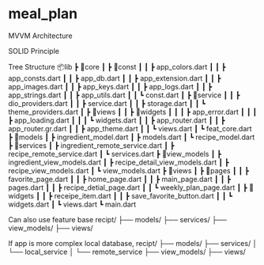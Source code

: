 # meal_plan

MVVM Architecture

SOLID Principle

Tree Structure
📦lib
 ┣ 📂core
 ┃ ┣ 📂const
 ┃ ┃ ┣ app_colors.dart
 ┃ ┃ ┣ app_consts.dart
 ┃ ┃ ┣ app_db.dart
 ┃ ┃ ┣ app_extension.dart
 ┃ ┃ ┣ app_images.dart
 ┃ ┃ ┣ app_keys.dart
 ┃ ┃ ┣ app_logs.dart
 ┃ ┃ ┣ app_strings.dart
 ┃ ┃ ┣ app_utils.dart
 ┃ ┃ ┗ const.dart
 ┃ ┣ 📂service
 ┃ ┃ ┣ dio_providers.dart
 ┃ ┃ ┣ service.dart
 ┃ ┃ ┣ storage.dart
 ┃ ┃ ┗ theme_providers.dart
 ┃ ┣ 📂views
 ┃ ┃ ┣ 📂widgets
 ┃ ┃ ┃ ┣ app_error.dart
 ┃ ┃ ┃ ┣ app_loading.dart
 ┃ ┃ ┃ ┗ widgets.dart
 ┃ ┃ ┣ app_router.dart
 ┃ ┃ ┣ app_router.gr.dart
 ┃ ┃ ┣ app_theme.dart
 ┃ ┃ ┗ views.dart
 ┃ ┗ feat_core.dart
 ┣ 📂models
 ┃ ┣ ingredient_model.dart
 ┃ ┣ models.dart
 ┃ ┗ recipe_model.dart
 ┣ 📂services
 ┃ ┣ ingredient_remote_service.dart
 ┃ ┣ recipe_remote_service.dart
 ┃ ┗ services.dart
 ┣ 📂view_models
 ┃ ┣ ingredient_view_models.dart
 ┃ ┣ recipe_detail_view_models.dart
 ┃ ┣ recipe_view_models.dart
 ┃ ┗ view_models.dart
 ┣ 📂views
 ┃ ┣ 📂pages
 ┃ ┃ ┣ favorite_page.dart
 ┃ ┃ ┣ home_page.dart
 ┃ ┃ ┣ main_page.dart
 ┃ ┃ ┣ pages.dart
 ┃ ┃ ┣ recipe_detial_page.dart
 ┃ ┃ ┗ weekly_plan_page.dart
 ┃ ┣ 📂widgets
 ┃ ┃ ┣ receipe_item.dart
 ┃ ┃ ┣ save_favorite_button.dart
 ┃ ┃ ┗ widgets.dart
 ┃ ┗ views.dart
 ┗ main.dart


Can also use feature base
recipt/
├── models/
├── services/
├── view_models/
├── views/

If app is more complex local database, 
recipt/
├── models/
├── services/
│   └── local_service
│   └── remote_service
├── view_models/
├── views/